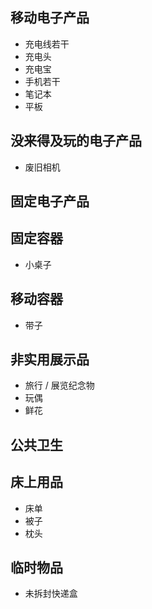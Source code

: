 ## 移动电子产品

- 充电线若干
- 充电头
- 充电宝
- 手机若干
- 笔记本
- 平板

## 没来得及玩的电子产品

- 废旧相机

## 固定电子产品

## 固定容器

- 小桌子

## 移动容器

- 带子

## 非实用展示品

- 旅行 / 展览纪念物
- 玩偶
- 鲜花

## 公共卫生

## 床上用品

- 床单
- 被子
- 枕头

## 临时物品

- 未拆封快递盒

